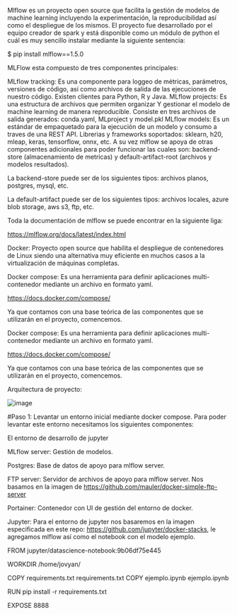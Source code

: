 Mlflow es un proyecto open source que facilita la gestión de modelos de machine learning incluyendo la experimentación, la reproducibilidad así como el despliegue de los mismos. El proyecto fue desarrollado por el equipo creador de spark y está disponible como un módulo de python el cuál es muy sencillo instalar mediante la siguiente sentencia:

$ pip install mlflow==1.5.0


MLFlow esta compuesto de tres componentes principales:

MLflow tracking: Es una componente para loggeo de métricas, parámetros, versiones de código, así como archivos de salida de las ejecuciones de nuestro código. Existen clientes para Python, R y Java.
MLflow projects: Es una estructura de archivos que permiten organizar Y gestionar el modelo de machine learning de manera reproducible. Consiste en tres archivos de salida generados: conda.yaml, MLproject y model.pkl
MLflow models: Es un estándar de empaquetado para la ejecución de un modelo y consumo a traves de una REST API. Librerias y frameworks soportados: sklearn, h20, mleap, keras, tensorflow, onnx, etc.
A su vez mlflow se apoya de otras componentes adicionales para poder funcionar las cuales son: backend-store (almacenamiento de metricas) y default-artifact-root (archivos y modelos resultados).

La backend-store puede ser de los siguientes tipos: archivos planos, postgres, mysql, etc.

La default-artifact puede ser de los siguientes tipos: archivos locales, azure blob storage, aws s3, ftp, etc.

Toda la documentación de mlflow se puede encontrar en la siguiente liga:

https://mlflow.org/docs/latest/index.html

Docker: Proyecto open source que habilita el despliegue de contenedores de Linux siendo una alternativa muy eficiente en muchos casos a la virtualización de máquinas completas.


Docker compose: Es una herramienta para definir aplicaciones multi-contenedor mediante un archivo en formato yaml.

https://docs.docker.com/compose/

Ya que contamos con una base teórica de las componentes que se utilizarán en el proyecto, comencemos.

Docker compose: Es una herramienta para definir aplicaciones multi-contenedor mediante un archivo en formato yaml.

https://docs.docker.com/compose/

Ya que contamos con una base teórica de las componentes que se utilizarán en el proyecto, comencemos.

Arquitectura de proyecto:

![image](https://user-images.githubusercontent.com/30583333/187587363-31f73e8e-ea70-483e-bbdc-fdf55a90e505.png)


#Paso 1: Levantar un entorno inicial mediante docker compose.
Para poder levantar este entorno necesitamos los siguientes componentes:

El entorno de desarrollo de jupyter

MLflow server: Gestión de modelos.

Postgres: Base de datos de apoyo para mlflow server.

FTP server: Servidor de archivos de apoyo para mlflow server. Nos basamos en la imagen de https://github.com/mauler/docker-simple-ftp-server

Portainer: Contenedor con UI de gestión del entorno de docker.

Jupyter: Para el entorno de jupyter nos basaremos en la imagen especificada en este repo: https://github.com/jupyter/docker-stacks, le agregamos mlflow así como el notebook con el modelo ejemplo.

FROM jupyter/datascience-notebook:9b06df75e445

WORKDIR /home/jovyan/

COPY requirements.txt requirements.txt
COPY ejemplo.ipynb ejemplo.ipynb

RUN pip install -r requirements.txt

EXPOSE 8888
